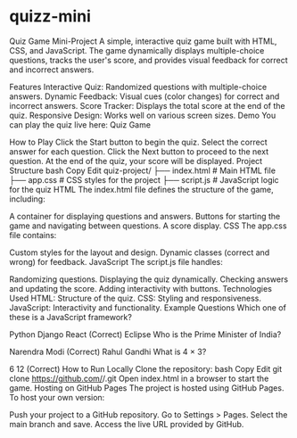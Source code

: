 # quizz-mini
Quiz Game Mini-Project
A simple, interactive quiz game built with HTML, CSS, and JavaScript. The game dynamically displays multiple-choice questions, tracks the user's score, and provides visual feedback for correct and incorrect answers.

Features
Interactive Quiz: Randomized questions with multiple-choice answers.
Dynamic Feedback: Visual cues (color changes) for correct and incorrect answers.
Score Tracker: Displays the total score at the end of the quiz.
Responsive Design: Works well on various screen sizes.
Demo
You can play the quiz live here: Quiz Game

How to Play
Click the Start button to begin the quiz.
Select the correct answer for each question.
Click the Next button to proceed to the next question.
At the end of the quiz, your score will be displayed.
Project Structure
bash
Copy
Edit
quiz-project/
├── index.html    # Main HTML file
├── app.css       # CSS styles for the project
├── script.js     # JavaScript logic for the quiz
HTML
The index.html file defines the structure of the game, including:

A container for displaying questions and answers.
Buttons for starting the game and navigating between questions.
A score display.
CSS
The app.css file contains:

Custom styles for the layout and design.
Dynamic classes (correct and wrong) for feedback.
JavaScript
The script.js file handles:

Randomizing questions.
Displaying the quiz dynamically.
Checking answers and updating the score.
Adding interactivity with buttons.
Technologies Used
HTML: Structure of the quiz.
CSS: Styling and responsiveness.
JavaScript: Interactivity and functionality.
Example Questions
Which one of these is a JavaScript framework?

Python
Django
React (Correct)
Eclipse
Who is the Prime Minister of India?

Narendra Modi (Correct)
Rahul Gandhi
What is 4 × 3?

6
12 (Correct)
How to Run Locally
Clone the repository:
bash
Copy
Edit
git clone https://github.com/<your-username>/<your-repo-name>.git
Open index.html in a browser to start the game.
Hosting on GitHub Pages
The project is hosted using GitHub Pages. To host your own version:

Push your project to a GitHub repository.
Go to Settings > Pages.
Select the main branch and save.
Access the live URL provided by GitHub.
